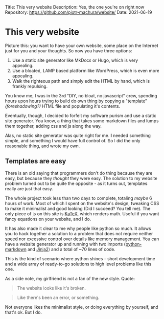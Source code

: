 Title:        This very website
Description:  Yes, the one you're on right now
Repository:   https://github.com/piotr-machura/website/
Date:         2021-06-19

# This very website
Picture this: you want to have your own website, some place on the Internet just for you and your thoughts. So now
you have three options:

1. Use a static site generator like MkDocs or Hugo, which is very appealing.
2. Use a bloated, LAMP based platform like WordPress, which is even more appealing.
3. Walk the righteous path and simply edit the HTML by hand, which is frankly repulsing.

You know me, I was in the 3rd "DIY, no bloat, no javascript" crew, spending hours upon hours trying to build do own
thing by copying a "template" *(foreshadowing?)* HTML file and populating it's contents.

Eventually, though, I decided to forfeit my software purism and use a static site generator. You know, a thing that
takes some markdown files and lumps them together, adding css and js along the way.

Alas, no static site generator was quite right for me. I needed something simple, and something I would have full
control of. So I did the only reasonable thing, and wrote my own.

## Templates are easy
There is an old saying that programmers don't do thing because they are easy, but because they *thought* they were easy.
The solution to my website problem turned out to be quite the opposite - as it turns out, templates really are just that
easy.

The whole project took less than two days to complete, totaling *maybe* 6 hours of work. Most of which I spent on the
website's design, tweaking CSS to make it minimalist and good looking (Did I succeed? You tell me). The only piece of js
on this site is [KaTeX](https://katex.org/), which renders math. Useful if you want fancy equations on your website, and
I do.

It has also made it clear to me why people like python so much. It allows you to hack together a solution to a problem
that does not require neither speed nor excessive control over details like memory management. You can have a website
generator up and running with two imports ([python-markdown](https://pypi.org/project/Markdown/) and
[Jinja2](https://pypi.org/project/Jinja2/)) and a total of ~70 lines of code.

This is the kind of scenario where python
shines - short development time and a wide array of ready-to-go solutions to high level problems like this one.

As a side note, my girlfriend is not a fan of the new style. Quote:

> The website looks like it's broken.

> Like there's been an error, or something.

Not everyone likes the minimalist style, or doing everything by yourself, and that's ok. But I do.

